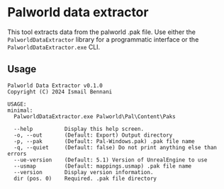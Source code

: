 # Palworld data extractor

This tool extracts data from the palworld .pak file. Use either the `PalworldDataExtractor` library for a programmatic interface or the `PalworldDataExtractor.exe` CLI.

## Usage

```
Palworld Data Extractor v0.1.0
Copyright (C) 2024 Ismail Bennani

USAGE:
minimal:
  PalworldDataExtractor.exe Palworld\Pal\Content\Paks

  --help          Display this help screen.
  -o, --out       (Default: Export) Output directory
  -p, --pak       (Default: Pal-Windows.pak) .pak file name
  -q, --quiet     (Default: false) Do not print anything else than errors
  --ue-version    (Default: 5.1) Version of UnrealEngine to use
  --usmap         (Default: mappings.usmap) .pak file name
  --version       Display version information.
  dir (pos. 0)    Required. .pak file directory
```
